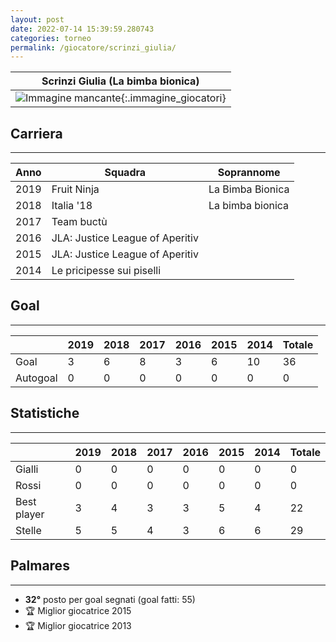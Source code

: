 ```yaml
---
layout: post
date: 2022-07-14 15:39:59.280743
categories: torneo
permalink: /giocatore/scrinzi_giulia/
---
```

<link rel='stylesheets' href='./../assets/giocatori.css'>

| Scrinzi Giulia (La bimba bionica) |
|:-----:|
| ![Immagine mancante]('./../../assets/giocatori/scrinzi_giulia.png){:.immagine_giocatori} |


## Carriera
----

|Anno|Squadra|Soprannome|
|:---:|---|---|
|2019|Fruit Ninja|La Bimba Bionica|
|2018|Italia '18|La bimba bionica|
|2017|Team buctù||
|2016|JLA: Justice League of Aperitiv||
|2015|JLA: Justice League of Aperitiv||
|2014|Le pricipesse sui piselli||


## Goal
----

| |2019|2018|2017|2016|2015|2014| Totale |
|---|---|---|---|---|---|---|---|
|Goal|3|6|8|3|6|10|36|
|Autogoal|0|0|0|0|0|0|0|


## Statistiche
----

| |2019|2018|2017|2016|2015|2014| Totale |
|---|---|---|---|---|---|---|---|
|Gialli|0|0|0|0|0|0|0|
|Rossi|0|0|0|0|0|0|0|
|Best player|3|4|3|3|5|4|22|
|Stelle|5|5|4|3|6|6|29|


## Palmares
----

- **32°** posto per goal segnati (goal fatti: 55)
- 🏆 Miglior giocatrice 2015
- 🏆 Miglior giocatrice 2013